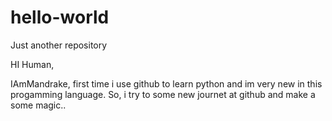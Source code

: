 # hello-world
Just another repository

HI Human,

IAmMandrake, first time i use github to learn python and im very new in this progamming language. So, i try to some new journet at github and make a some magic..
